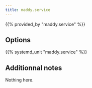 ```yaml
---
title: maddy.service
---
```


{{% provided_by "maddy.service" %}}

## Options

{{% systemd_unit "maddy.service" %}}

## Additionnal notes

Nothing here.